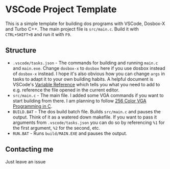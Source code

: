 # VSCode Project Template

This is a simple template for building dos programs with VSCode, Dosbox-X and Turbo C++. The main project file is `src/main.c`. Build it with `CTRL+SHIFT+B` and run it with `F9`. 

## Structure

- `.vscode/tasks.json` - The commands for building and running `main.c` and `main.exe`. Change `dosbox-x` to `dosbox` here if you use dosbox instead of `dosbox-x` instead. I hope it's also obvious how you can change `args` in tasks to adapt it to your own building habits. A helpful document is VSCode's [Variable Reference](https://code.visualstudio.com/docs/editor/variables-reference) which tells you what you need to add to e.g. reference the file opened in the current editor.
- `src/main.c` - The main file. I added some VGA commands if you want to start building from there. I am planning to follow [256 Color VGA Programming in C](http://www.brackeen.com/vga/basics.html).
- `BUILD.BAT` - The dos build batch file. Builds `src/main.c` and pauses the output. Think of it as a watered down makefile. If you want to pass it arguments from `.vscode/tasks.json` you can do so by referencing `%1` for the first argument, `%2` for the second, etc.
- `RUN.BAT` - Runs `build/MAIN.EXE` and pauses the output.

## Contacting me

Just leave an issue